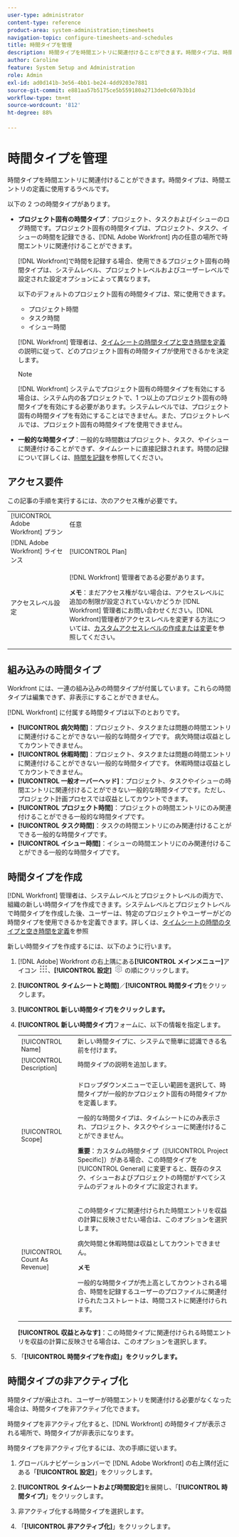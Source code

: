 ```yaml
---
user-type: administrator
content-type: reference
product-area: system-administration;timesheets
navigation-topic: configure-timesheets-and-schedules
title: 時間タイプを管理
description: 時間タイプを時間エントリに関連付けることができます。時間タイプは、時間エントリの定義に使用するラベルです。
author: Caroline
feature: System Setup and Administration
role: Admin
exl-id: ad0d141b-3e56-4bb1-be24-4dd9203e7881
source-git-commit: e881aa57b5175ce5b559180a2713de0c607b3b1d
workflow-type: tm+mt
source-wordcount: '812'
ht-degree: 88%

---
```


# 時間タイプを管理

<!--DON'T DELETE, DRAFT OR HIDE THIS ARTICLE. IT IS LINKED TO THE PRODUCT, THROUGH THE CONTEXT SENSITIVE HELP LINKS. 
**Linked to Creating Billing Record-->

時間タイプを時間エントリに関連付けることができます。時間タイプは、時間エントリの定義に使用するラベルです。

以下の 2 つの時間タイプがあります。

* **プロジェクト固有の時間タイプ**：プロジェクト、タスクおよびイシューのログ時間です。プロジェクト固有の時間タイプは、プロジェクト、タスク、イシューの時間を記録できる、[!DNL Adobe Workfront] 内の任意の場所で時間エントリに関連付けることができます。

  [!DNL Workfront]で時間を記録する場合、使用できるプロジェクト固有の時間タイプは、システムレベル、プロジェクトレベルおよびユーザーレベルで設定された設定オプションによって異なります。

  以下のデフォルトのプロジェクト固有の時間タイプは、常に使用できます。

   * プロジェクト時間
   * タスク時間
   * イシュー時間

  [!DNL Workfront] 管理者は、[タイムシートの時間タイプと空き時間を定義](../../../timesheets/create-and-manage-timesheets/define-hour-types-and-availability.md)の説明に従って、どのプロジェクト固有の時間タイプが使用できるかを決定します。

  >[!NOTE]
  >
  >[!DNL Workfront] システムでプロジェクト固有の時間タイプを有効にする場合は、システム内の各プロジェクトで、1 つ以上のプロジェクト固有の時間タイプを有効にする必要があります。システムレベルでは、プロジェクト固有の時間タイプを有効にすることはできません。また、プロジェクトレベルでは、プロジェクト固有の時間タイプを使用できません。

* **一般的な時間タイプ**：一般的な時間数はプロジェクト、タスク、やイシューに関連付けることができず、タイムシートに直接記録されます。時間の記録について詳しくは、[時間を記録](../../../timesheets/create-and-manage-timesheets/log-time.md)を参照してください。

## アクセス要件

この記事の手順を実行するには、次のアクセス権が必要です。

<table style="table-layout:auto"> 
 <col> 
 <col> 
 <tbody> 
  <tr> 
   <td role="rowheader">[!UICONTROL Adobe Workfront] プラン</td> 
   <td>任意</td> 
  </tr> 
  <tr> 
   <td role="rowheader">[!DNL Adobe Workfront] ライセンス</td> 
   <td>[!UICONTROL Plan]</td> 
  </tr> 
  <tr> 
   <td role="rowheader">アクセスレベル設定</td> 
   <td> <p>[!DNL Workfront] 管理者である必要があります。</p> <p><b>メモ</b>：まだアクセス権がない場合は、アクセスレベルに追加の制限が設定されていないかどうか [!DNL Workfront] 管理者にお問い合わせください。[!DNL Workfront]管理者がアクセスレベルを変更する方法については、<a href="../../../administration-and-setup/add-users/configure-and-grant-access/create-modify-access-levels.md" class="MCXref xref">カスタムアクセスレベルの作成または変更</a>を参照してください。</p> </td> 
  </tr> 
 </tbody> 
</table>

## 組み込みの時間タイプ

Workfront には、一連の組み込みの時間タイプが付属しています。これらの時間タイプは編集できず、非表示にすることができません。

[!DNL Workfront] に付属する時間タイプは以下のとおりです。

* **[!UICONTROL 病欠時間]**：プロジェクト、タスクまたは問題の時間エントリに関連付けることができない一般的な時間タイプです。 病欠時間は収益としてカウントできません。
* **[!UICONTROL 休暇時間]**：プロジェクト、タスクまたは問題の時間エントリに関連付けることができない一般的な時間タイプです。 休暇時間は収益としてカウントできません。
* **[!UICONTROL 一般オーバーヘッド]**：プロジェクト、タスクやイシューの時間エントリに関連付けることができない一般的な時間タイプです。ただし、プロジェクト計画プロセスでは収益としてカウントできます。
* **[!UICONTROL プロジェクト時間]**：プロジェクトの時間エントリにのみ関連付けることができる一般的な時間タイプです。
* **[!UICONTROL タスク時間]**：タスクの時間エントリにのみ関連付けることができる一般的な時間タイプです。
* **[!UICONTROL イシュー時間]**：イシューの時間エントリにのみ関連付けることができる一般的な時間タイプです。

## 時間タイプを作成

[!DNL Workfront] 管理者は、システムレベルとプロジェクトレベルの両方で、組織の新しい時間タイプを作成できます。システムレベルとプロジェクトレベルで時間タイプを作成した後、ユーザーは、特定のプロジェクトやユーザーがどの時間タイプを使用できるかを定義できます。詳しくは、[タイムシートの時間のタイプと空き時間を定義](../../../timesheets/create-and-manage-timesheets/define-hour-types-and-availability.md)を参照

新しい時間タイプを作成するには、以下のように行います。

1. [!DNL Adobe] Workfront の右上隅にある&#x200B;**[!UICONTROL メインメニュー]**&#x200B;アイコン ![](assets/main-menu-icon.png)、**[!UICONTROL 設定]** ![](assets/gear-icon-settings.png) の順にクリックします。

1. **[!UICONTROL タイムシートと時間]**／**[!UICONTROL 時間タイプ]**&#x200B;をクリックします。

1. **[!UICONTROL 新しい時間タイプ]をクリックします。**
1. **[!UICONTROL 新しい時間タイプ]**&#x200B;フォームに、以下の情報を指定します。

   <table style="table-layout:auto"> 
    <col> 
    <col> 
    <tbody> 
     <tr> 
      <td role="rowheader">[!UICONTROL Name]</td> 
      <td>新しい時間タイプに、システムで簡単に認識できる名前を付けます。</td> 
     </tr> 
     <tr> 
      <td role="rowheader">[!UICONTROL Description]</td> 
      <td>時間タイプの説明を追加します。</td> 
     </tr> 
     <tr> 
      <td role="rowheader">[!UICONTROL Scope]</td> 
      <td> <p>ドロップダウンメニューで正しい範囲を選択して、時間タイプが一般的かプロジェクト固有の時間タイプかを定義します。</p> <p>一般的な時間タイプは、タイムシートにのみ表示され、プロジェクト、タスクやイシューに関連付けることができません。</p> <p><b>重要</b>：カスタムの時間タイプ（[!UICONTROL Project Specific]）がある場合、この時間タイプを [!UICONTROL General] に変更すると、既存のタスク、イシューおよびプロジェクトの時間がすべてシステムのデフォルトのタイプに設定されます。</p> </td> 
     </tr> 
     <tr> 
      <td role="rowheader">[!UICONTROL Count As Revenue]</td> 
      <td><p>この時間タイプに関連付けられた時間エントリを収益の計算に反映させたい場合は、このオプションを選択します。</p>
      <p>病欠時間と休暇時間は収益としてカウントできません。</p>
      <p><b>メモ</b></p>
      <p>一般的な時間タイプが売上高としてカウントされる場合、時間を記録するユーザーのプロファイルに関連付けられたコストレートは、時間コストに関連付けられます。  
      </td> 
     </tr> 
    </tbody> 
   </table>

   **[!UICONTROL 収益とみなす]**：この時間タイプに関連付けられる時間エントリを収益の計算に反映させる場合は、このオプションを選択します。

1. 「**[!UICONTROL 時間タイプを作成]」をクリックします。**

## 時間タイプの非アクティブ化

時間タイプが廃止され、ユーザーが時間エントリを関連付ける必要がなくなった場合は、時間タイプを非アクティブ化できます。

時間タイプを非アクティブ化すると、[!DNL Workfront] の時間タイプが表示される場所で、時間タイプが非表示になります。

時間タイプを非アクティブ化するには、次の手順に従います。

1. グローバルナビゲーションバーで [!DNL Adobe Workfront] の右上隅付近にある「**[!UICONTROL 設定]**」をクリックします。

1. **[!UICONTROL タイムシートおよび時間設定]**&#x200B;を展開し、「**[!UICONTROL 時間タイプ]**」をクリックします。

1. 非アクティブ化する時間タイプを選択します。

1. 「**[!UICONTROL 非アクティブ化]**」をクリックします。
